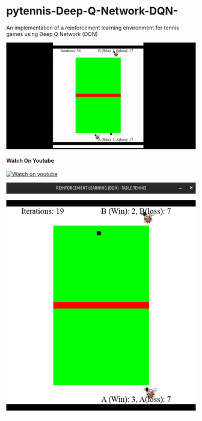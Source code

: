 # pytennis-Deep-Q-Network-DQN-
An implementation of a reinforcement learning environment for tennis games using Deep Q Network (DQN)


![gif](Images/pytennis.gif)

#### Watch On Youtube


[![Watch on youtube](https://img.youtube.com/vi/FCwGNRiq9SY/hqdefault.jpg)](https://youtu.be/FCwGNRiq9SY)


![image](Images/tenth.png)


